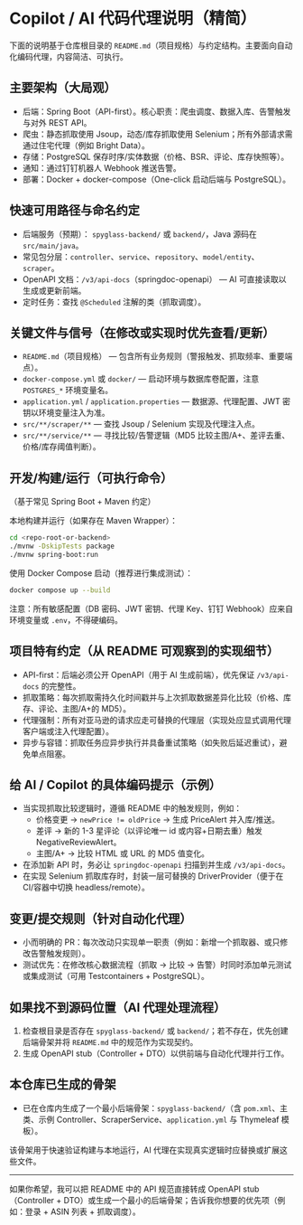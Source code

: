 <!--
  自动为 AI 编码代理准备的仓库指导文件。
  目标：让自动代码代理（Copilot、Assistant 类工具）快速上手本项目，了解架构、关键文件、开发流程与约定。
-->

# Copilot / AI 代码代理说明（精简）

下面的说明基于仓库根目录的 `README.md`（项目规格）与约定结构。主要面向自动化编码代理，内容简洁、可执行。

## 主要架构（大局观）
- 后端：Spring Boot（API-first）。核心职责：爬虫调度、数据入库、告警触发与对外 REST API。
- 爬虫：静态抓取使用 Jsoup，动态/库存抓取使用 Selenium；所有外部请求需通过住宅代理（例如 Bright Data）。
- 存储：PostgreSQL 保存时序/实体数据（价格、BSR、评论、库存快照等）。
- 通知：通过钉钉机器人 Webhook 推送告警。
- 部署：Docker + docker-compose（One-click 启动后端与 PostgreSQL）。

## 快速可用路径与命名约定
- 后端服务（预期）： `spyglass-backend/` 或 `backend/`，Java 源码在 `src/main/java`。
- 常见包分层：`controller`、`service`、`repository`、`model/entity`、`scraper`。
- OpenAPI 文档：`/v3/api-docs`（springdoc-openapi） — AI 可直接读取以生成或更新前端。
- 定时任务：查找 `@Scheduled` 注解的类（抓取调度）。

## 关键文件与信号（在修改或实现时优先查看/更新）
- `README.md`（项目规格） — 包含所有业务规则（警报触发、抓取频率、重要端点）。
- `docker-compose.yml` 或 `docker/` — 启动环境与数据库卷配置，注意 `POSTGRES_*` 环境变量名。
- `application.yml` / `application.properties` — 数据源、代理配置、JWT 密钥以环境变量注入为准。
- `src/**/scraper/**` — 查找 Jsoup / Selenium 实现及代理注入点。
- `src/**/service/**` — 寻找比较/告警逻辑（MD5 比较主图/A+、差评去重、价格/库存阈值判断）。

## 开发/构建/运行（可执行命令）
（基于常见 Spring Boot + Maven 约定）

本地构建并运行（如果存在 Maven Wrapper）：

```bash
cd <repo-root-or-backend>
./mvnw -DskipTests package
./mvnw spring-boot:run
```

使用 Docker Compose 启动（推荐进行集成测试）：

```bash
docker compose up --build
```

注意：所有敏感配置（DB 密码、JWT 密钥、代理 Key、钉钉 Webhook）应来自环境变量或 `.env`，不得硬编码。

## 项目特有约定（从 README 可观察到的实现细节）
- API-first：后端必须公开 OpenAPI（用于 AI 生成前端），优先保证 `/v3/api-docs` 的完整性。
- 抓取策略：每次抓取需持久化时间戳并与上次抓取数据差异化比较（价格、库存、评论、主图/A+的 MD5）。
- 代理强制：所有对亚马逊的请求应走可替换的代理层（实现处应显式调用代理客户端或注入代理配置）。
- 异步与容错：抓取任务应异步执行并具备重试策略（如失败后延迟重试），避免单点阻塞。

## 给 AI / Copilot 的具体编码提示（示例）
- 当实现抓取比较逻辑时，遵循 README 中的触发规则，例如：
  - 价格变更 -> `newPrice != oldPrice` -> 生成 PriceAlert 并入库/推送。
  - 差评 -> 新的 1-3 星评论（以评论唯一 id 或内容+日期去重）触发 NegativeReviewAlert。
  - 主图/A+ -> 比较 HTML 或 URL 的 MD5 值变化。
- 在添加新 API 时，务必让 `springdoc-openapi` 扫描到并生成 `/v3/api-docs`。
- 在实现 Selenium 抓取库存时，封装一层可替换的 DriverProvider（便于在 CI/容器中切换 headless/remote）。

## 变更/提交规则（针对自动化代理）
- 小而明确的 PR：每次改动只实现单一职责（例如：新增一个抓取器、或只修改告警触发规则）。
- 测试优先：在修改核心数据流程（抓取 -> 比较 -> 告警）时同时添加单元测试或集成测试（可用 Testcontainers + PostgreSQL）。

## 如果找不到源码位置（AI 代理处理流程）
1. 检查根目录是否存在 `spyglass-backend/` 或 `backend/`；若不存在，优先创建后端骨架并将 `README.md` 中的规范作为实现契约。
2. 生成 OpenAPI stub（Controller + DTO）以供前端与自动化代理并行工作。

## 本仓库已生成的骨架
- 已在仓库内生成了一个最小后端骨架：`spyglass-backend/`（含 `pom.xml`、主类、示例 Controller、ScraperService、`application.yml` 与 Thymeleaf 模板）。
  
该骨架用于快速验证构建与本地运行，AI 代理在实现真实逻辑时应替换或扩展这些文件。

---

如果你希望，我可以把 README 中的 API 规范直接转成 OpenAPI stub（Controller + DTO）或生成一个最小的后端骨架；告诉我你想要的优先项（例如：登录 + ASIN 列表 + 抓取调度）。
